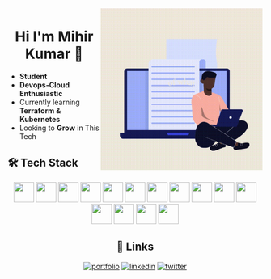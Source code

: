 <img align="right" alt="Coding" width="320" src="new.gif">

<h1 align="center">Hi I'm Mihir Kumar 👋  </h1>


- **Student**
- **Devops-Cloud Enthusiastic**
- Currently learning **Terraform & Kubernetes**
- Looking to **Grow** in This Tech



## 🛠 Tech Stack

<div align="center">
<img src="https://cdn.jsdelivr.net/gh/devicons/devicon@latest/icons/amazonwebservices/amazonwebservices-original-wordmark.svg" width=40 height=40  />
<img src="https://cdn.jsdelivr.net/gh/devicons/devicon@latest/icons/ansible/ansible-original.svg" width=40 height=40/>
<img src="https://cdn.jsdelivr.net/gh/devicons/devicon@latest/icons/docker/docker-original.svg" width=40 height=40/>
<img src="https://cdn.jsdelivr.net/gh/devicons/devicon@latest/icons/go/go-original.svg" width=40 height=40/>
<img src="https://cdn.jsdelivr.net/gh/devicons/devicon@latest/icons/java/java-original.svg" width=40 height=40 />
<img src="https://cdn.jsdelivr.net/gh/devicons/devicon@latest/icons/jenkins/jenkins-line.svg"  width=40 height=40/>
<img src="https://cdn.jsdelivr.net/gh/devicons/devicon@latest/icons/linux/linux-original.svg" width=40 height=40/>
<img src="https://cdn.jsdelivr.net/gh/devicons/devicon@latest/icons/kubernetes/kubernetes-original.svg" width=40 height=40/>
<img src="https://cdn.jsdelivr.net/gh/devicons/devicon@latest/icons/helm/helm-original.svg" width=40 height=40 />
<img src="https://cdn.jsdelivr.net/gh/devicons/devicon@latest/icons/terraform/terraform-original.svg" width=40 height=40 />
<img src="https://cdn.jsdelivr.net/gh/devicons/devicon@latest/icons/mongodb/mongodb-original.svg" width=40 height=40/>
<img src="https://cdn.jsdelivr.net/gh/devicons/devicon@latest/icons/git/git-original.svg" width=40 height=40/>
<img src="https://cdn.jsdelivr.net/gh/devicons/devicon@latest/icons/nginx/nginx-original.svg" width=40 height=40 />
<img src="https://cdn.jsdelivr.net/gh/devicons/devicon@latest/icons/bash/bash-original.svg" width=40 height=40/>
<img src="https://cdn.jsdelivr.net/gh/devicons/devicon/icons/mysql/mysql-original.svg" width=40 height=40/>





## 🔗 Links
[![portfolio](https://img.shields.io/badge/my_portfolio-000?style=for-the-badge&logo=ko-fi&logoColor=white)](https://katherineoelsner.com/)
[![linkedin](https://img.shields.io/badge/linkedin-0A66C2?style=for-the-badge&logo=linkedin&logoColor=white)](https://www.linkedin.com/in/mihir-kumar-a73814217/)
[![twitter](https://img.shields.io/badge/twitter-1DA1F2?style=for-the-badge&logo=twitter&logoColor=white)](https://twitter.com/THEMKR7)
<!---
MKDAN13/MKDAN13 is a ✨ special ✨ repository because its `README.md` (this file) appears on your GitHub profile.
You can click the Preview link to take a look at your changes.
--->
